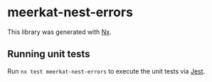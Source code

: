 # meerkat-nest-errors

This library was generated with [Nx](https://nx.dev).

## Running unit tests

Run `nx test meerkat-nest-errors` to execute the unit tests via [Jest](https://jestjs.io).
